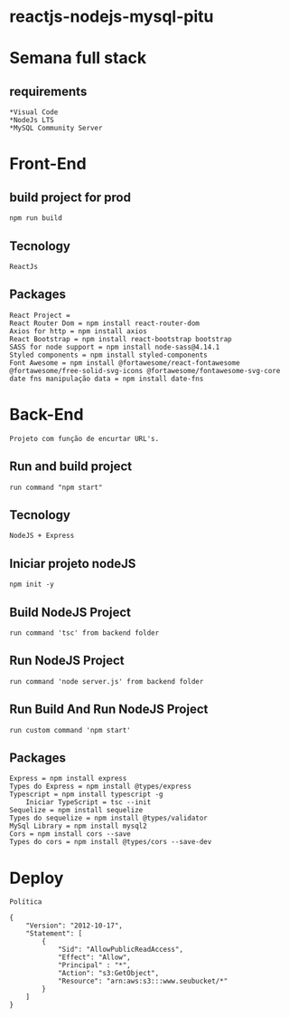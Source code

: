 # reactjs-nodejs-mysql-pitu

# Semana full stack
## requirements
    *Visual Code
    *NodeJs LTS
    *MySQL Community Server
# Front-End

## build project for prod
    npm run build

## Tecnology
    ReactJs
## Packages
    React Project = 
    React Router Dom = npm install react-router-dom
    Axios for http = npm install axios
    React Bootstrap = npm install react-bootstrap bootstrap
    SASS for node support = npm install node-sass@4.14.1
    Styled components = npm install styled-components
    Font Awesome = npm install @fortawesome/react-fontawesome @fortawesome/free-solid-svg-icons @fortawesome/fontawesome-svg-core
    date fns manipulação data = npm install date-fns

# Back-End
    Projeto com função de encurtar URL's.

## Run and build project
    run command "npm start"

## Tecnology
    NodeJS + Express

## Iniciar projeto nodeJS
    npm init -y

## Build NodeJS Project
    run command 'tsc' from backend folder

## Run NodeJS Project
    run command 'node server.js' from backend folder

## Run Build And Run NodeJS Project
    run custom command 'npm start'

## Packages
    Express = npm install express
    Types do Express = npm install @types/express
    Typescript = npm install typescript -g
        Iniciar TypeScript = tsc --init
    Sequelize = npm install sequelize
    Types do sequelize = npm install @types/validator
    MySql Library = npm install mysql2
    Cors = npm install cors --save
    Types do cors = npm install @types/cors --save-dev



# Deploy
    Política

    {
        "Version": "2012-10-17",
        "Statement": [
            {
                "Sid": "AllowPublicReadAccess",
                "Effect": "Allow",
                "Principal" : "*",
                "Action": "s3:GetObject",
                "Resource": "arn:aws:s3:::www.seubucket/*"
            }
        ]
    }